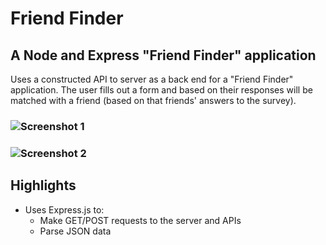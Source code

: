 # Friend Finder

## A Node and Express "Friend Finder" application

Uses a constructed API to server as a back end for a "Friend Finder" application. The user fills out a form and based on their responses will be matched with a friend (based on that friends' answers to the survey). 

### ![Screenshot 1](https://user-images.githubusercontent.com/29578027/32760681-9cbe4e48-c8ac-11e7-87ae-358a4160dfe9.PNG)
### ![Screenshot 2](https://user-images.githubusercontent.com/29578027/32760683-9e6dc976-c8ac-11e7-89d6-15d25303e78f.PNG)

Highlights
----------
* Uses Express.js to:
  - Make GET/POST requests to the server and APIs
  - Parse JSON data
